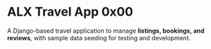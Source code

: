 # ALX Travel App 0x00

A Django-based travel application to manage **listings, bookings, and reviews**, with sample data seeding for testing and development.
